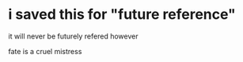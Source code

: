# i saved this for "future reference"
it will never be futurely refered however

fate is a cruel mistress
